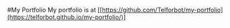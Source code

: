 #My Portfolio
My portfolio is at [[https://github.com/Telforbot/my-portfolio](https://telforbot.github.io/my-portfolio/)]
